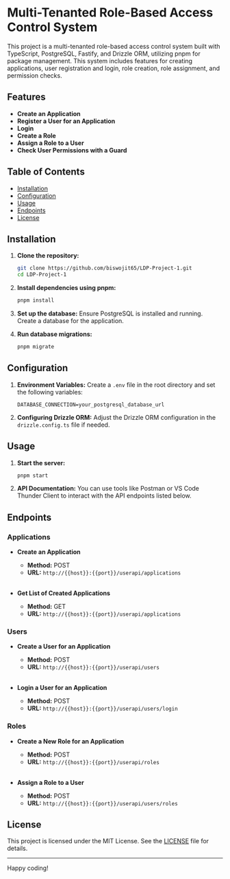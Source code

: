 # Multi-Tenanted Role-Based Access Control System

This project is a multi-tenanted role-based access control system built with TypeScript, PostgreSQL, Fastify, and Drizzle ORM, utilizing pnpm for package management. This system includes features for creating applications, user registration and login, role creation, role assignment, and permission checks.

## Features

- **Create an Application**
- **Register a User for an Application**
- **Login**
- **Create a Role**
- **Assign a Role to a User**
- **Check User Permissions with a Guard**

## Table of Contents

- [Installation](#installation)
- [Configuration](#configuration)
- [Usage](#usage)
- [Endpoints](#endpoints)
- [License](#license)

## Installation

1. **Clone the repository:**
    ```bash
    git clone https://github.com/biswojit65/LDP-Project-1.git
    cd LDP-Project-1
    ```

2. **Install dependencies using pnpm:**
    ```bash
    pnpm install
    ```

3. **Set up the database:**
    Ensure PostgreSQL is installed and running. Create a database for the application.

4. **Run database migrations:**
    ```bash
    pnpm migrate
    ```

## Configuration

1. **Environment Variables:**
    Create a `.env` file in the root directory and set the following variables:
    ```env
    DATABASE_CONNECTION=your_postgresql_database_url
    ```

2. **Configuring Drizzle ORM:**
    Adjust the Drizzle ORM configuration in the `drizzle.config.ts` file if needed.

## Usage

1. **Start the server:**
    ```bash
    pnpm start
    ```

2. **API Documentation:**
    You can use tools like Postman or VS Code Thunder Client to interact with the API endpoints listed below.

## Endpoints

### Applications

- **Create an Application**
    - **Method:** POST
    - **URL:** `http://{{host}}:{{port}}/userapi/applications`

    <br>
- **Get List of Created Applications**
    - **Method:** GET
    - **URL:** `http://{{host}}:{{port}}/userapi/applications`

### Users

- **Create a User for an Application**
    - **Method:** POST
    - **URL:** `http://{{host}}:{{port}}/userapi/users`

    <br>
- **Login a User for an Application**
    - **Method:** POST
    - **URL:** `http://{{host}}:{{port}}/userapi/users/login`

### Roles

- **Create a New Role for an Application**
    - **Method:** POST
    - **URL:** `http://{{host}}:{{port}}/userapi/roles`

    <br>
- **Assign a Role to a User**
    - **Method:** POST
    - **URL:** `http://{{host}}:{{port}}/userapi/users/roles`

## License

This project is licensed under the MIT License. See the [LICENSE](LICENSE) file for details.

---


Happy coding!


 


